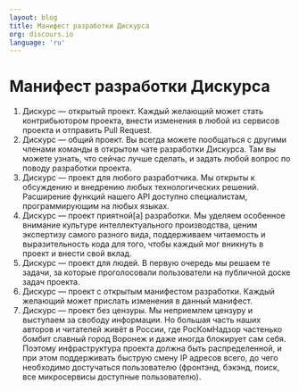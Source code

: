 ```yaml
---
layout: blog
title: Манифест разработки Дискурса
org: discours.io
language: 'ru'
---
```


# Манифест разработки Дискурса

1. Дискурс — открытый проект. Каждый желающий может стать контрибьютором проекта, внести изменения в любой из сервисов проекта и отправить Pull Request.
1. Дискурс — общий проект. Вы всегда можете пообщаться с другими членами команды в открытом чате разработки Дискурса. Там вы можете узнать, что сейчас лучше сделать, и задать любой вопрос по поводу разработки проекта.
1. Дискурс — проект для любого разработчика. Мы открыты к обсуждению и внедрению любых технологических решений. Расширение функций нашего API доступно специалистам, программирующим на любых языках.
1. Дискурс — проект приятной[a] разработки. Мы уделяем особенное внимание культуре интеллектуального производства, ценим экспертизу самого разного вида, поддерживаем читаемость и выразительность кода для того, чтобы каждый мог вникнуть в проект и внести свой вклад.
1. Дискурс — проект для людей. В первую очередь мы решаем те задачи, за которые проголосовали пользователи на публичной доске задач проекта.
1. Дискурс — проект с открытым манифестом разработки. Каждый желающий может прислать изменения в данный манифест.
1. Дискурс — проект без цензуры. Мы неприемлем цензуру и выступаем за свободу информации. Но большая часть наших авторов и читателей живёт в России, где РосКомНадзор частенько бомбит славный город Воронеж и даже иногда блокирует сам себя. Поэтому инфраструктура проекта должна быть распределенной, и при этом поддерживать быструю смену IP адресов всего, до чего необходимо достучаться пользователю (фронтэнд, бэкэнд, поиск, все микросервисы доступные пользователю).